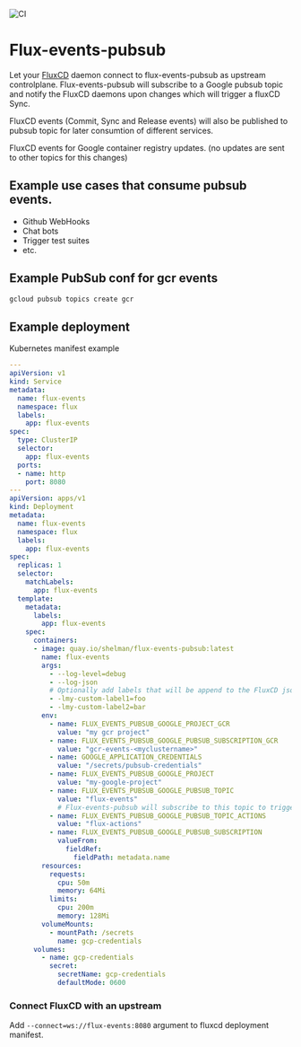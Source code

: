 ![CI](https://github.com/shelmangroup/flux-events-pubsub/workflows/CI/badge.svg?branch=master)
# Flux-events-pubsub

Let your [FluxCD](https://fluxcd.io) daemon connect to flux-events-pubsub as
upstream controlplane. Flux-events-pubsub will subscribe to a Google pubsub topic
and notify the FluxCD daemons upon changes which will trigger a fluxCD Sync.

FluxCD events (Commit, Sync and Release events) will also be published to pubsub topic
for later consumtion of different services.

FluxCD events for Google container registry updates. (no updates are sent to other topics
for this changes)

## Example use cases that consume pubsub events.
- Github WebHooks
- Chat bots
- Trigger test suites
- etc.

## Example PubSub conf for gcr events
```bash
gcloud pubsub topics create gcr
```

## Example deployment


Kubernetes manifest example
```yaml
---
apiVersion: v1
kind: Service
metadata:
  name: flux-events
  namespace: flux
  labels:
    app: flux-events
spec:
  type: ClusterIP
  selector:
    app: flux-events
  ports:
  - name: http
    port: 8080
---
apiVersion: apps/v1
kind: Deployment
metadata:
  name: flux-events
  namespace: flux
  labels:
    app: flux-events
spec:
  replicas: 1
  selector:
    matchLabels:
      app: flux-events
  template:
    metadata:
      labels:
        app: flux-events
    spec:
      containers:
      - image: quay.io/shelman/flux-events-pubsub:latest
        name: flux-events
        args:
          - --log-level=debug
          - --log-json
          # Optionally add labels that will be append to the FluxCD json payload event.
          - -lmy-custom-label1=foo
          - -lmy-custom-label2=bar
        env:
          - name: FLUX_EVENTS_PUBSUB_GOOGLE_PROJECT_GCR
            value: "my gcr project"
          - name: FLUX_EVENTS_PUBSUB_GOOGLE_PUBSUB_SUBSCRIPTION_GCR
            value: "gcr-events-<myclustername>"
          - name: GOOGLE_APPLICATION_CREDENTIALS
            value: "/secrets/pubsub-credentials"
          - name: FLUX_EVENTS_PUBSUB_GOOGLE_PROJECT
            value: "my-google-project"
          - name: FLUX_EVENTS_PUBSUB_GOOGLE_PUBSUB_TOPIC
            value: "flux-events"
            # Flux-events-pubsub will subscribe to this topic to trigger FluxCD Sync Actions.
          - name: FLUX_EVENTS_PUBSUB_GOOGLE_PUBSUB_TOPIC_ACTIONS
            value: "flux-actions"
          - name: FLUX_EVENTS_PUBSUB_GOOGLE_PUBSUB_SUBSCRIPTION
            valueFrom:
              fieldRef:
                fieldPath: metadata.name
        resources:
          requests:
            cpu: 50m
            memory: 64Mi
          limits:
            cpu: 200m
            memory: 128Mi
        volumeMounts:
          - mountPath: /secrets
            name: gcp-credentials
      volumes:
        - name: gcp-credentials
          secret:
            secretName: gcp-credentials
            defaultMode: 0600
```

### Connect FluxCD with an upstream
Add `--connect=ws://flux-events:8080` argument to fluxcd deployment manifest.
